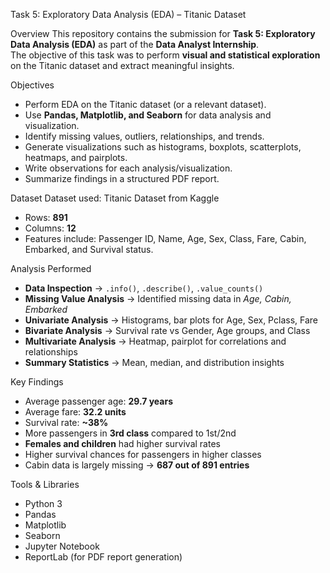 Task 5: Exploratory Data Analysis (EDA) – Titanic Dataset

Overview
This repository contains the submission for **Task 5: Exploratory Data Analysis (EDA)** as part of the **Data Analyst Internship**.  
The objective of this task was to perform **visual and statistical exploration** on the Titanic dataset and extract meaningful insights.  

Objectives
- Perform EDA on the Titanic dataset (or a relevant dataset).  
- Use **Pandas, Matplotlib, and Seaborn** for data analysis and visualization.  
- Identify missing values, outliers, relationships, and trends.  
- Generate visualizations such as histograms, boxplots, scatterplots, heatmaps, and pairplots.  
- Write observations for each analysis/visualization.  
- Summarize findings in a structured PDF report.

Dataset
Dataset used: Titanic Dataset from Kaggle  


- Rows: **891**  
- Columns: **12**  
- Features include: Passenger ID, Name, Age, Sex, Class, Fare, Cabin, Embarked, and Survival status.  

Analysis Performed
- **Data Inspection** → `.info()`, `.describe()`, `.value_counts()`  
- **Missing Value Analysis** → Identified missing data in *Age, Cabin, Embarked*  
- **Univariate Analysis** → Histograms, bar plots for Age, Sex, Pclass, Fare  
- **Bivariate Analysis** → Survival rate vs Gender, Age groups, and Class  
- **Multivariate Analysis** → Heatmap, pairplot for correlations and relationships  
- **Summary Statistics** → Mean, median, and distribution insights  

Key Findings
- Average passenger age: **29.7 years**  
- Average fare: **32.2 units**  
- Survival rate: **~38%**  
- More passengers in **3rd class** compared to 1st/2nd  
- **Females and children** had higher survival rates  
- Higher survival chances for passengers in higher classes  
- Cabin data is largely missing → **687 out of 891 entries**    

Tools & Libraries
- Python 3  
- Pandas  
- Matplotlib  
- Seaborn  
- Jupyter Notebook  
- ReportLab (for PDF report generation)  
